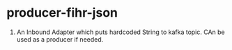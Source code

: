 # producer-fihr-json
1) An Inbound Adapter which puts hardcoded String to kafka topic.
CAn be used as a producer if needed.
